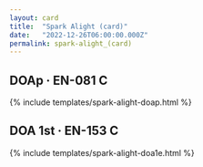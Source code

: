 ```yaml
---
layout: card
title:  "Spark Alight (card)"
date:   "2022-12-26T06:00:00.000Z"
permalink: spark-alight_(card)
---
```


## DOAp &middot; EN-081 C

{% include templates/spark-alight-doap.html %}


## DOA 1st &middot; EN-153 C

{% include templates/spark-alight-doa1e.html %}
